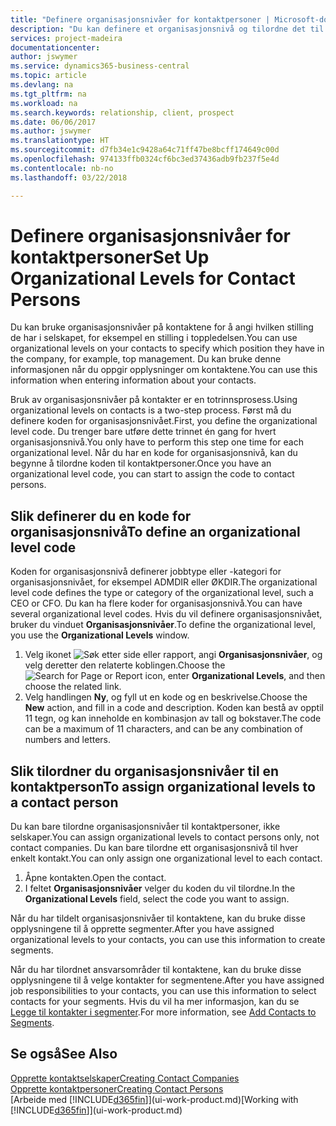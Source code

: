 ```yaml
---
title: "Definere organisasjonsnivåer for kontaktpersoner | Microsoft-dokumentasjon"
description: "Du kan definere et organisasjonsnivå og tilordne det til kontakten for å angi hvilken stilling de har i selskapet sitt, for eksempel en stilling i toppledelsen."
services: project-madeira
documentationcenter: 
author: jswymer
ms.service: dynamics365-business-central
ms.topic: article
ms.devlang: na
ms.tgt_pltfrm: na
ms.workload: na
ms.search.keywords: relationship, client, prospect
ms.date: 06/06/2017
ms.author: jswymer
ms.translationtype: HT
ms.sourcegitcommit: d7fb34e1c9428a64c71ff47be8bcff174649c00d
ms.openlocfilehash: 974133ffb0324cf6bc3ed37436adb9fb237f5e4d
ms.contentlocale: nb-no
ms.lasthandoff: 03/22/2018

---
```

# <a name="set-up-organizational-levels-for-contact-persons"></a><span data-ttu-id="87857-103">Definere organisasjonsnivåer for kontaktpersoner</span><span class="sxs-lookup"><span data-stu-id="87857-103">Set Up Organizational Levels for Contact Persons</span></span>
<span data-ttu-id="87857-104">Du kan bruke organisasjonsnivåer på kontaktene for å angi hvilken stilling de har i selskapet, for eksempel en stilling i toppledelsen.</span><span class="sxs-lookup"><span data-stu-id="87857-104">You can use organizational levels on your contacts to specify which position they have in the company, for example, top management.</span></span> <span data-ttu-id="87857-105">Du kan bruke denne informasjonen når du oppgir opplysninger om kontaktene.</span><span class="sxs-lookup"><span data-stu-id="87857-105">You can use this information when entering information about your contacts.</span></span>

<span data-ttu-id="87857-106">Bruk av organisasjonsnivåer på kontakter er en totrinnsprosess.</span><span class="sxs-lookup"><span data-stu-id="87857-106">Using organizational levels on contacts is a two-step process.</span></span> <span data-ttu-id="87857-107">Først må du definere koden for organisasjonsnivået.</span><span class="sxs-lookup"><span data-stu-id="87857-107">First, you define the organizational level code.</span></span> <span data-ttu-id="87857-108">Du trenger bare utføre dette trinnet én gang for hvert organisasjonsnivå.</span><span class="sxs-lookup"><span data-stu-id="87857-108">You only have to perform this step one time for each organizational level.</span></span> <span data-ttu-id="87857-109">Når du har en kode for organisasjonsnivå, kan du begynne å tilordne koden til kontaktpersoner.</span><span class="sxs-lookup"><span data-stu-id="87857-109">Once you have an organizational level code, you can start to assign the code to contact persons.</span></span>

## <a name="to-define-an-organizational-level-code"></a><span data-ttu-id="87857-110">Slik definerer du en kode for organisasjonsnivå</span><span class="sxs-lookup"><span data-stu-id="87857-110">To define an organizational level code</span></span>
<span data-ttu-id="87857-111">Koden for organisasjonsnivå definerer jobbtype eller -kategori for organisasjonsnivået, for eksempel ADMDIR eller ØKDIR.</span><span class="sxs-lookup"><span data-stu-id="87857-111">The organizational level code defines the type or category of the organizational level, such a CEO  or CFO.</span></span> <span data-ttu-id="87857-112">Du kan ha flere koder for organisasjonsnivå.</span><span class="sxs-lookup"><span data-stu-id="87857-112">You can have several organizational level codes.</span></span> <span data-ttu-id="87857-113">Hvis du vil definere organisasjonsnivået, bruker du vinduet **Organisasjonsnivåer**.</span><span class="sxs-lookup"><span data-stu-id="87857-113">To define the organizational level, you use the **Organizational Levels** window.</span></span>

1. <span data-ttu-id="87857-114">Velg ikonet ![Søk etter side eller rapport](media/ui-search/search_small.png "Søk etter side eller rapport"), angi **Organisasjonsnivåer**, og velg deretter den relaterte koblingen.</span><span class="sxs-lookup"><span data-stu-id="87857-114">Choose the ![Search for Page or Report](media/ui-search/search_small.png "Search for Page or Report icon") icon, enter **Organizational Levels**, and then choose the related link.</span></span>
2. <span data-ttu-id="87857-115">Velg handlingen **Ny**, og fyll ut en kode og en beskrivelse.</span><span class="sxs-lookup"><span data-stu-id="87857-115">Choose the **New** action, and fill in a code and description.</span></span> <span data-ttu-id="87857-116">Koden kan bestå av opptil 11 tegn, og kan inneholde en kombinasjon av tall og bokstaver.</span><span class="sxs-lookup"><span data-stu-id="87857-116">The code can be a maximum of 11 characters, and can be any combination of numbers and letters.</span></span>

## <a name="to-assign-organizational-levels-to-a-contact-person"></a><span data-ttu-id="87857-117">Slik tilordner du organisasjonsnivåer til en kontaktperson</span><span class="sxs-lookup"><span data-stu-id="87857-117">To assign organizational levels to a contact person</span></span>
<span data-ttu-id="87857-118">Du kan bare tilordne organisasjonsnivåer til kontaktpersoner, ikke selskaper.</span><span class="sxs-lookup"><span data-stu-id="87857-118">You can assign organizational levels to contact persons only, not contact companies.</span></span> <span data-ttu-id="87857-119">Du kan bare tilordne ett organisasjonsnivå til hver enkelt kontakt.</span><span class="sxs-lookup"><span data-stu-id="87857-119">You can only assign one organizational level to each contact.</span></span>

1. <span data-ttu-id="87857-120">Åpne kontakten.</span><span class="sxs-lookup"><span data-stu-id="87857-120">Open the contact.</span></span>
2. <span data-ttu-id="87857-121">I feltet **Organisasjonsnivåer** velger du koden du vil tilordne.</span><span class="sxs-lookup"><span data-stu-id="87857-121">In the **Organizational Levels** field, select the code you want to assign.</span></span>

<span data-ttu-id="87857-122">Når du har tildelt organisasjonsnivåer til kontaktene, kan du bruke disse opplysningene til å opprette segmenter.</span><span class="sxs-lookup"><span data-stu-id="87857-122">After you have assigned organizational levels to your contacts, you can use this information to create segments.</span></span>

<span data-ttu-id="87857-123">Når du har tilordnet ansvarsområder til kontaktene, kan du bruke disse opplysningene til å velge kontakter for segmentene.</span><span class="sxs-lookup"><span data-stu-id="87857-123">After you have assigned job responsibilities to your contacts, you can use this information to select contacts for your segments.</span></span> <span data-ttu-id="87857-124">Hvis du vil ha mer informasjon, kan du se [Legge til kontakter i segmenter](marketing-add-contact-segment.md).</span><span class="sxs-lookup"><span data-stu-id="87857-124">For more information, see [Add Contacts to Segments](marketing-add-contact-segment.md).</span></span>

## <a name="see-also"></a><span data-ttu-id="87857-125">Se også</span><span class="sxs-lookup"><span data-stu-id="87857-125">See Also</span></span>
[<span data-ttu-id="87857-126">Opprette kontaktselskaper</span><span class="sxs-lookup"><span data-stu-id="87857-126">Creating Contact Companies</span></span>](marketing-create-contact-companies.md)  
[<span data-ttu-id="87857-127">Opprette kontaktpersoner</span><span class="sxs-lookup"><span data-stu-id="87857-127">Creating Contact Persons</span></span>](marketing-create-contact-persons.md)  
<span data-ttu-id="87857-128">[Arbeide med [!INCLUDE[d365fin](includes/d365fin_md.md)]](ui-work-product.md)</span><span class="sxs-lookup"><span data-stu-id="87857-128">[Working with [!INCLUDE[d365fin](includes/d365fin_md.md)]](ui-work-product.md)</span></span>  

